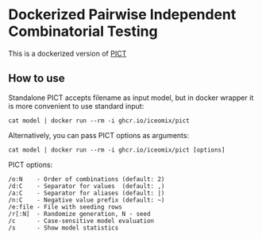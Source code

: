 # Dockerized Pairwise Independent Combinatorial Testing

This is a dockerized version of [PICT](https://github.com/microsoft/pict)

## How to use

Standalone PICT accepts filename as input model, but in docker wrapper it is more convenient to use standard input:

```cat model | docker run --rm -i ghcr.io/iceomix/pict```

Alternatively, you can pass PICT options as arguments:

```cat model | docker run --rm -i ghcr.io/iceomix/pict [options]```

PICT options:

    /o:N    - Order of combinations (default: 2)
    /d:C    - Separator for values  (default: ,)
    /a:C    - Separator for aliases (default: |)
    /n:C    - Negative value prefix (default: ~)
    /e:file - File with seeding rows
    /r[:N]  - Randomize generation, N - seed
    /c      - Case-sensitive model evaluation
    /s      - Show model statistics
